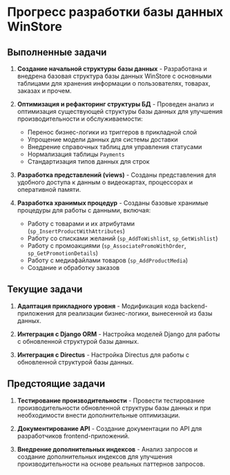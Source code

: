# Прогресс разработки базы данных WinStore

## Выполненные задачи

1. **Создание начальной структуры базы данных** - Разработана и внедрена базовая структура базы данных WinStore с основными таблицами для хранения информации о пользователях, товарах, заказах и прочем.

2. **Оптимизация и рефакторинг структуры БД** - Проведен анализ и оптимизация существующей структуры базы данных для улучшения производительности и обслуживаемости:
   - Перенос бизнес-логики из триггеров в прикладной слой
   - Упрощение модели данных для системы доставки
   - Внедрение справочных таблиц для управления статусами
   - Нормализация таблицы `Payments`
   - Стандартизация типов данных для строк

3. **Разработка представлений (views)** - Созданы представления для удобного доступа к данным о видеокартах, процессорах и оперативной памяти.

4. **Разработка хранимых процедур** - Созданы базовые хранимые процедуры для работы с данными, включая:
   - Работу с товарами и их атрибутами (`sp_InsertProductWithAttributes`)
   - Работу со списками желаний (`sp_AddToWishlist`, `sp_GetWishlist`)
   - Работу с промоакциями (`sp_AssociatePromoWithOrder`, `sp_GetPromotionDetails`)
   - Работу с медиафайлами товаров (`sp_AddProductMedia`)
   - Создание и обработку заказов

## Текущие задачи

1. **Адаптация прикладного уровня** - Модификация кода backend-приложения для реализации бизнес-логики, вынесенной из базы данных.

2. **Интеграция с Django ORM** - Настройка моделей Django для работы с обновленной структурой базы данных.

3. **Интеграция с Directus** - Настройка Directus для работы с обновленной структурой базы данных.

## Предстоящие задачи

1. **Тестирование производительности** - Провести тестирование производительности обновленной структуры базы данных и при необходимости внести дополнительные оптимизации.

2. **Документирование API** - Создание документации по API для разработчиков frontend-приложений.

3. **Внедрение дополнительных индексов** - Анализ запросов и создание дополнительных индексов для улучшения производительности на основе реальных паттернов запросов.
